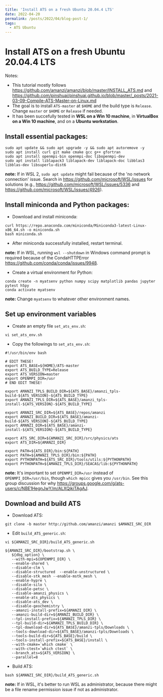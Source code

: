 ```yaml
---
title: 'Install ATS on a fresh Ubuntu 20.04.4 LTS'
date: 2022-04-20
permalink: /posts/2022/04/blog-post-1/
tags:
  - ATS Ubuntu
---
```

# Install ATS on a fresh Ubuntu 20.04.4 LTS

Notes: 
* This tutorial mostly follows https://github.com/amanzi/amanzi/blob/master/INSTALL_ATS.md and https://github.com/pinshuai/pinshuai.github.io/blob/master/_posts/2021-03-09-Compile-ATS-Master-on-Linux.md
* The goal is to install `ATS-master` at `$HOME` and the build type is `Release`. Change `master` or `$HOME` or `Release` if needed.
* It has been succefully tested in **WSL on a Win 10 machine**, in **VirtualBox on a Win 10 machine**, and on a **Ubuntu workstation**.

## Install essential packages:
```
sudo apt update && sudo apt upgrade -y && sudo apt autoremove -y
sudo apt install curl git make cmake gcc g++ gfortran
sudo apt install openmpi-bin openmpi-doc libopenmpi-dev
sudo apt install liblapack3 liblapack-dev liblapack-doc libblas3 libblas-dev libsuperlu-dist6
```
**note:** If in WSL 2, `sudo apt update` might fail because of the 'no network connection' issue. Search in https://github.com/microsoft/WSL/issues for solutions (e.g., https://github.com/microsoft/WSL/issues/5336 and https://github.com/microsoft/WSL/issues/4926). 
## Install miniconda and Python packages:
* Download and install miniconda:
```
curl https://repo.anaconda.com/miniconda/Miniconda3-latest-Linux-x86_64.sh -o miniconda.sh
bash miniconda.sh
```
* After miniconda successfully installed, restart terminal.

**note:** If in WSL, running `wsl --shutdown` in Windows command prompt is required because of the CondaHTTPError https://github.com/conda/conda/issues/9948.

* Create a virtual environment for Python:
```
conda create -n myatsenv python numpy scipy matplotlib pandas jupyter pytest h5py
conda activate myatsenv
```
**note:** Change `myatsenv` to whatever other environment names.
## Set up environment variables
* Create an empty file `set_ats_env.sh`:
```
vi set_ats_env.sh
```
* Copy the followings to `set_ats_env.sh`:
```
#!/usr/bin/env bash

# EDIT THESE!
export ATS_BASE=${HOME}/ATS-master
export ATS_BUILD_TYPE=Release
export ATS_VERSION=master
export OPENMPI_DIR=/usr
# END EDIT THESE!

export AMANZI_TPLS_BUILD_DIR=${ATS_BASE}/amanzi_tpls-build-${ATS_VERSION}-${ATS_BUILD_TYPE}
export AMANZI_TPLS_DIR=${ATS_BASE}/amanzi_tpls-install-${ATS_VERSION}-${ATS_BUILD_TYPE}

export AMANZI_SRC_DIR=${ATS_BASE}/repos/amanzi
export AMANZI_BUILD_DIR=${ATS_BASE}/amanzi-build-${ATS_VERSION}-${ATS_BUILD_TYPE}
export AMANZI_DIR=${ATS_BASE}/amanzi-install-${ATS_VERSION}-${ATS_BUILD_TYPE}

export ATS_SRC_DIR=${AMANZI_SRC_DIR}/src/physics/ats
export ATS_DIR=${AMANZI_DIR}

export PATH=${ATS_DIR}/bin:${PATH}
export PATH=${AMANZI_TPLS_DIR}/bin:${PATH}
export PYTHONPATH=${ATS_SRC_DIR}/tools/utils:${PYTHONPATH}
export PYTHONPATH=${AMANZI_TPLS_DIR}/SEACAS/lib:${PYTHONPATH}
```
**note:** It's important to set `OPENMPI_DIR=/usr` instead of `OPENMPI_DIR=/usr/bin`, though `which mpicc` gives you `/usr/bin`. See this group discussion for why https://groups.google.com/g/ats-users/c/NBE1HegnJwY/m/ALXQjkiTAgAJ.

## Download and build ATS
* Download ATS:
```
git clone -b master http://github.com/amanzi/amanzi $AMANZI_SRC_DIR
```
* Edit `build_ATS_generic.sh`:
```
vi ${AMANZI_SRC_DIR}/build_ATS_generic.sh
```
```
${AMANZI_SRC_DIR}/bootstrap.sh \
   ${dbg_option} \
   --with-mpi=${OPENMPI_DIR} \
   --enable-shared \
   --disable-clm \
   --disable-structured  --enable-unstructured \
   --disable-stk_mesh --enable-mstk_mesh \
   --enable-hypre \
   --disable-silo \
   --disable-petsc \
   --disable-amanzi_physics \
   --enable-ats_physics \
   --disable-ats_dev \
   --disable-geochemistry \
   --amanzi-install-prefix=${AMANZI_DIR} \
   --amanzi-build-dir=${AMANZI_BUILD_DIR} \
   --tpl-install-prefix=${AMANZI_TPLS_DIR} \
   --tpl-build-dir=${AMANZI_TPLS_BUILD_DIR} \
   --tpl-download-dir=${ATS_BASE}/amanzi-tpls/Downloads \
   --tools-download-dir=${ATS_BASE}/amanzi-tpls/Downloads \
   --tools-build-dir=${ATS_BASE}/build \
   --tools-install-prefix=${ATS_BASE}/install \
   --with-cmake=`which cmake` \
   --with-ctest=`which ctest` \
   --branch_ats=${ATS_VERSION} \
   --parallel=8
```
* Build ATS:
```
bash ${AMANZI_SRC_DIR}/build_ATS_generic.sh
```
**note:** If in WSL, it's better to run WSL as administrator, because there might be a file rename permission issue if not as administrator.
